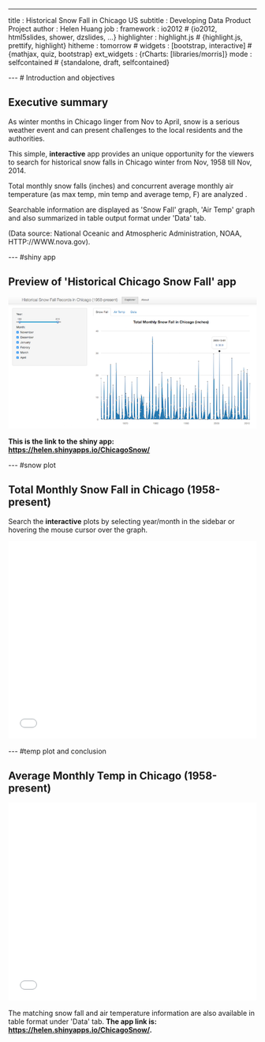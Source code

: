 ---
title       : Historical Snow Fall in Chicago US
subtitle    : Developing Data Product Project
author      : Helen Huang
job         : 
framework   : io2012        # {io2012, html5slides, shower, dzslides, ...}
highlighter : highlight.js  # {highlight.js, prettify, highlight}
hitheme     : tomorrow      # 
widgets     : [bootstrap, interactive]            # {mathjax, quiz, bootstrap}
ext_widgets : {rCharts: [libraries/morris]}
mode        : selfcontained # {standalone, draft, selfcontained}


--- # Introduction and objectives

## Executive summary

As winter months in Chicago linger from Nov to April, snow is a serious weather event and can present challenges to the local residents and the authorities. 

This simple, **interactive** app provides an unique opportunity for the viewers to search for historical snow falls in Chicago winter from Nov, 1958 till Nov, 2014. 

Total monthly snow falls (inches) and concurrent average monthly air temperature (as max temp, min temp and average temp, F) are analyzed . 

Searchable information are displayed as 'Snow Fall' graph, 'Air Temp' graph and also summarized in table output format under 'Data' tab. 

(Data source: National Oceanic and Atmospheric Administration, NOAA, HTTP://WWW.nova.gov).

--- #shiny app

## Preview of 'Historical Chicago Snow Fall' app


![myapp](./assets/img/snapshot1.png)


**This is the link to the shiny app: https://helen.shinyapps.io/ChicagoSnow/**



--- #snow plot

## Total Monthly Snow Fall in Chicago (1958-present)

Search the **interactive** plots by selecting year/month in the sidebar or hovering the mouse cursor over the graph.

<iframe src=' assets/fig/s1-1.html ' scrolling='no' frameBorder='0' seamless class='rChart morris ' id=iframe- chartac5218dba76 ></iframe> <style>iframe.rChart{ width: 100%; height: 400px;}</style>

--- #temp plot and conclusion

## Average Monthly Temp in Chicago (1958-present)

<iframe src=' assets/fig/s2-1.html ' scrolling='no' frameBorder='0' seamless class='rChart morris ' id=iframe- chartac575b924cb ></iframe> <style>iframe.rChart{ width: 100%; height: 400px;}</style>

The matching snow fall and air temperature information are also available in table format under 'Data' tab. **The app link is: https://helen.shinyapps.io/ChicagoSnow/.**


